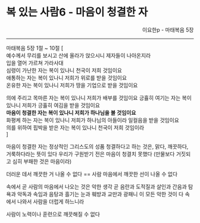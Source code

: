 # 복 있는 사람6 - 마음이 청결한 자
<p align="right">이요한p - 마태복음 5장</p>

----

마태복음 5장 1절 ~ 10절 [  
예수께서 무리를 보시고 산에 올라가 앉으시니 제자들이 나아온지라  
입을 열어 가르쳐 가라사대  
심령이 가난한 자는 복이 있나니 천국이 저희 것임이요  
애통하는 자는 복이 있나니 저희가 위로를 받을 것임이요  
온유한 자는 복이 있나니 저희가 땅을 기업으로 받을 것임이요

의에 주리고 목마른 자는 복이 있나니 저희가 배부를 것임이요
긍휼히 여기는 자는 복이 있나니 저희가 긍휼히 여김을 받을 것임이요  
**마음이 청결한 자는 복이 있나니 저희가 하나님을 볼 것임이요**  
화평케 하는 자는 복이 있나니 저희가 하나님의 아들이라 일컬음을 받을 것임이요  
의를 위하여 핍박을 받은 자는 복이 있나니 천국이 저희 것임이라  
]

마음이 청결한 자는 정상적인 그리스도의 성품
청결하다고 하는 것은, 맑다, 깨끗하다, 거룩하다라는 뜻이 있다
우리가 구원받기 전은 마음이 청결치 못했다 (만물보다 거짓되고 심히 부패한 것은 마음이라)

더러운 데서 깨끗한 거 나올 수 없다 == 사람 마음에서 깨끗한 선이 나올 수 없다

속에서 곧 사람의 마음에서 나오는 것은 악한 생각 곧 음란과 도적질과 살인과
간음과 탐욕과 악독과 속임과 음탕과 흘기는 눈과 훼방과 교만과 광패니
이 모든 악한 것이 다 속에서 나와서 사람을 더럽게 하느니라

사람이 노력이나 훈련으로 깨끗해질 수 없다

